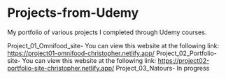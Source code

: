 # Projects-from-Udemy

My portfolio of various projects I completed through Udemy courses.

Project_01_Omnifood_site- You can view this website at the following link: https://project01-omnifood-christopher.netlify.app/
Project_02_Portfolio-site- You can view this website at the following link: https://project02-portfolio-site-christopher.netlify.app/
Project_03_Natours- In progress
